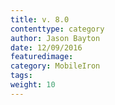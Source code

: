 ```yaml
---
title: v. 8.0 
contenttype: category
author: Jason Bayton
date: 12/09/2016
featuredimage: 
category: MobileIron
tags:
weight: 10
---
```

